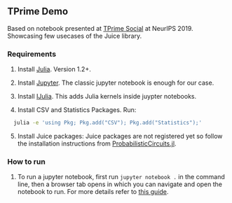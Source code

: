 ## TPrime Demo

Based on notebook presented at [TPrime Social](https://nips.cc/Conferences/2019/Schedule?showEvent=15972) at NeurIPS 2019. Showcasing few usecases of the Juice library.


### Requirements

1. Install [Julia](https://julialang.org/). Version 1.2+.

2. Install [Jupyter](https://jupyter.org). The classic jupyter notebook is enough for our case.

3. Install [IJulia](https://github.com/JuliaLang/IJulia.jl). This adds Julia kernels inside juypter notebooks.

4. Install CSV and Statistics Packages. Run: 

```bash
  julia -e 'using Pkg; Pkg.add("CSV"); Pkg.add("Statistics");' 
```

5. Install Juice packages: Juice packages are not registered yet so follow the installation instructions from [ProbabilisticCircuits.jl](https://github.com/Juice-jl/ProbabilisticCircuits.jl).


### How to run
1. To run a jupyter notebook, first run `jupyter notebook .` in the command line, then a browser tab opens in which you can navigate and open the notebook to run. For more details refer to [this guide](https://jupyter-notebook-beginner-guide.readthedocs.io/en/latest/execute.html).
